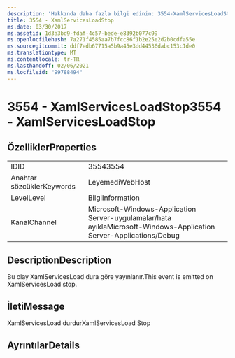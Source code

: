 ```yaml
---
description: 'Hakkında daha fazla bilgi edinin: 3554-XamlServicesLoadStop'
title: 3554 - XamlServicesLoadStop
ms.date: 03/30/2017
ms.assetid: 1d3a3bd9-fdaf-4c57-bede-e8392b077c99
ms.openlocfilehash: 7a271f4585aa7b7fcc86f1b2e25e2d2b0cdfa55e
ms.sourcegitcommit: ddf7edb67715a5b9a45e3dd44536dabc153c1de0
ms.translationtype: MT
ms.contentlocale: tr-TR
ms.lasthandoff: 02/06/2021
ms.locfileid: "99788494"
---
```

# <a name="3554---xamlservicesloadstop"></a><span data-ttu-id="fc5ec-103">3554 - XamlServicesLoadStop</span><span class="sxs-lookup"><span data-stu-id="fc5ec-103">3554 - XamlServicesLoadStop</span></span>

## <a name="properties"></a><span data-ttu-id="fc5ec-104">Özellikler</span><span class="sxs-lookup"><span data-stu-id="fc5ec-104">Properties</span></span>  
  
|||  
|-|-|  
|<span data-ttu-id="fc5ec-105">ID</span><span class="sxs-lookup"><span data-stu-id="fc5ec-105">ID</span></span>|<span data-ttu-id="fc5ec-106">3554</span><span class="sxs-lookup"><span data-stu-id="fc5ec-106">3554</span></span>|  
|<span data-ttu-id="fc5ec-107">Anahtar sözcükler</span><span class="sxs-lookup"><span data-stu-id="fc5ec-107">Keywords</span></span>|<span data-ttu-id="fc5ec-108">Leyemedi</span><span class="sxs-lookup"><span data-stu-id="fc5ec-108">WebHost</span></span>|  
|<span data-ttu-id="fc5ec-109">Level</span><span class="sxs-lookup"><span data-stu-id="fc5ec-109">Level</span></span>|<span data-ttu-id="fc5ec-110">Bilgi</span><span class="sxs-lookup"><span data-stu-id="fc5ec-110">Information</span></span>|  
|<span data-ttu-id="fc5ec-111">Kanal</span><span class="sxs-lookup"><span data-stu-id="fc5ec-111">Channel</span></span>|<span data-ttu-id="fc5ec-112">Microsoft-Windows-Application Server-uygulamalar/hata ayıkla</span><span class="sxs-lookup"><span data-stu-id="fc5ec-112">Microsoft-Windows-Application Server-Applications/Debug</span></span>|  
  
## <a name="description"></a><span data-ttu-id="fc5ec-113">Description</span><span class="sxs-lookup"><span data-stu-id="fc5ec-113">Description</span></span>  

 <span data-ttu-id="fc5ec-114">Bu olay XamlServicesLoad dura göre yayınlanır.</span><span class="sxs-lookup"><span data-stu-id="fc5ec-114">This event is emitted on XamlServicesLoad stop.</span></span>  
  
## <a name="message"></a><span data-ttu-id="fc5ec-115">İleti</span><span class="sxs-lookup"><span data-stu-id="fc5ec-115">Message</span></span>  

 <span data-ttu-id="fc5ec-116">XamlServicesLoad durdur</span><span class="sxs-lookup"><span data-stu-id="fc5ec-116">XamlServicesLoad Stop</span></span>  
  
## <a name="details"></a><span data-ttu-id="fc5ec-117">Ayrıntılar</span><span class="sxs-lookup"><span data-stu-id="fc5ec-117">Details</span></span>
